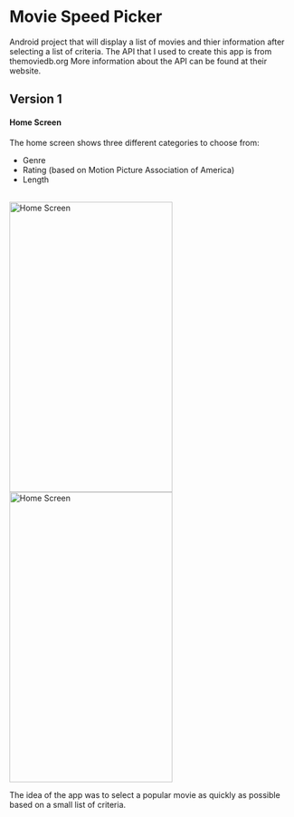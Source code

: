 # Movie Speed Picker
Android project that will display a list of movies and thier information after selecting a list of criteria.
The API that I used to create this app is from themoviedb.org
More information about the API can be found at their website.

## Version 1

#### Home Screen
The home screen shows three different categories to choose from:
- Genre
- Rating (based on Motion Picture Association of America)
- Length
<br/>
<img src="http://keenanmueller.com/MovieSpeedPicker/images/screenshot1.png" width="288" height="512" title="Home Screen"> 
<img src="http://keenanmueller.com/MovieSpeedPicker/images/screenshot2.png" width="288" height="512" title="Home Screen">


The idea of the app was to select a popular movie as quickly as possible based on a small list of criteria.
